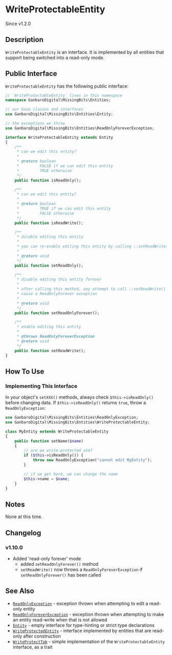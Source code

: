 # WriteProtectableEntity

<div class="callout info">
Since v1.2.0
</div>

## Description

`WriteProtectableEntity` is an interface. It is implemented by all entities that support being switched into a read-only mode.

## Public Interface

`WriteProtectableEntity` has the following public interface:

```php
// `WriteProtectableEntity` lives in this namespace
namespace GanbaroDigital\MissingBits\Entities;

// our base classes and interfaces
use GanbaroDigital\MissingBits\Entities\Entity;

// the exceptions we throw
use GanbaroDigital\MissingBits\Entities\ReadOnlyForeverException;

interface WriteProtectableEntity extends Entity
{
    /**
     * can we edit this entity?
     *
     * @return boolean
     *         FALSE if we can edit this entity
     *         TRUE otherwise
     */
    public function isReadOnly();

    /**
     * can we edit this entity?
     *
     * @return boolean
     *         TRUE if we can edit this entity
     *         FALSE otherwise
     */
    public function isReadWrite();

    /**
     * disable editing this entity
     *
     * you can re-enable editing this entity by calling ::setReadWrite()
     *
     * @return void
     */
    public function setReadOnly();

    /**
     * disable editing this entity forever
     *
     * after calling this method, any attempt to call ::setReadWrite() will
     * cause a ReadOnlyForever exception
     *
     * @return void
     */
    public function setReadOnlyForever();

    /**
     * enable editing this entity
     *
     * @throws ReadOnlyForeverException
     * @return void
     */
    public function setReadWrite();
}
```

## How To Use

### Implementing This Interface

In your object's `setXXX()` methods, always check `$this->isReadOnly()` before changing data. If `$this->isReadOnly()` returns `true`, throw a `ReadOnlyException`:

```php
use GanbaroDigital\MissingBits\Entities\ReadOnlyException;
use GanbaroDigital\MissingBits\Entities\WriteProtectableEntity;

class MyEntity extends WriteProtectableEntity
{
    public function setName($name)
    {
        // are we write-protected atm?
        if ($this->isReadOnly()) {
            throw new ReadOnlyException("cannot edit MyEntity");
        }

        // if we get here, we can change the name
        $this->name = $name;
    }
}
```

## Notes

None at this time.

## Changelog

### v1.10.0

* Added 'read-only forever' mode
  - added `setReadOnlyForever()` method
  - `setReadWrite()` now throws a `ReadOnlyForeverException` if `setReadOnlyForever()` has been called

## See Also

* [`ReadOnlyException`](ReadOnlyException.class.html) - exception thrown when attempting to edit a read-only entity
* [`ReadOnlyForeverException`](ReadOnlyForeverException.class.html) - exception thrown when attempting to make an entity read-write when that is not allowed
* [`Entity`](Entity.class.html) - empty interface for type-hinting or strict type declarations
* [`WriteProtectedEntity`](WriteProtectedEntity.class.html) - interface implemented by entities that are read-only after construction
* [`WriteProtectTab`](WriteProtectTab.class.html) - simple implementation of the `WriteProtectableEntity` interface, as a trait
